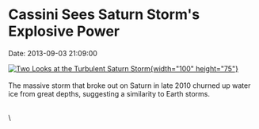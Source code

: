 Cassini Sees Saturn Storm\'s Explosive Power
============================================

Date: 2013-09-03 21:09:00

[![Two Looks at the Turbulent Saturn
Storm](http://www.jpl.nasa.gov/images/cassini/20130903/pia17044-th.jpg){width="100"
height="75"}](http://www.jpl.nasa.gov/news/news.cfm?release=2013-268&rn=news.xml&rst=3892)\
\
The massive storm that broke out on Saturn in late 2010 churned up water
ice from great depths, suggesting a similarity to Earth storms.

\
\
